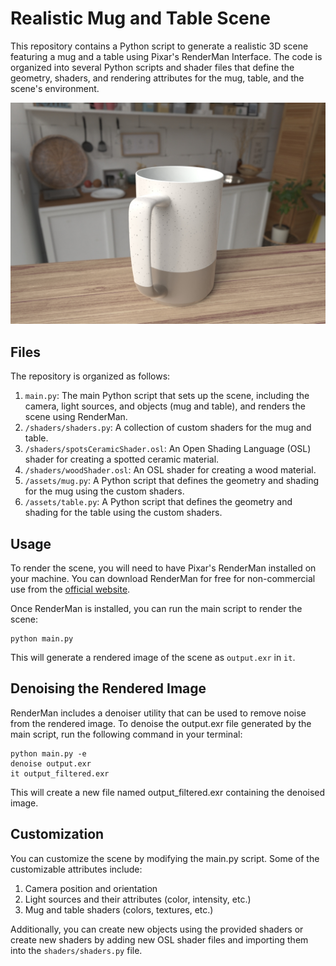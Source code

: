 # Realistic Mug and Table Scene

This repository contains a Python script to generate a realistic 3D scene featuring a mug and a table using Pixar's RenderMan Interface. The code is organized into several Python scripts and shader files that define the geometry, shaders, and rendering attributes for the mug, table, and the scene's environment.

![img1](/img/img1.jpg)

## Files

The repository is organized as follows:

1. `main.py`: The main Python script that sets up the scene, including the camera, light sources, and objects (mug and table), and renders the scene using RenderMan.
2. `/shaders/shaders.py`: A collection of custom shaders for the mug and table.
3. `/shaders/spotsCeramicShader.osl`: An Open Shading Language (OSL) shader for creating a spotted ceramic material.
4. `/shaders/woodShader.osl`: An OSL shader for creating a wood material.
5. `/assets/mug.py`: A Python script that defines the geometry and shading for the mug using the custom shaders.
6. `/assets/table.py`: A Python script that defines the geometry and shading for the table using the custom shaders.

## Usage

To render the scene, you will need to have Pixar's RenderMan installed on your machine. You can download RenderMan for free for non-commercial use from the [official website](https://renderman.pixar.com/).

Once RenderMan is installed, you can run the main script to render the scene:

```
python main.py
```

This will generate a rendered image of the scene as `output.exr` in `it`.

## Denoising the Rendered Image

RenderMan includes a denoiser utility that can be used to remove noise from the rendered image. To denoise the output.exr file generated by the main script, run the following command in your terminal:

```
python main.py -e
denoise output.exr
it output_filtered.exr
```

This will create a new file named output_filtered.exr containing the denoised image.

## Customization

You can customize the scene by modifying the main.py script. Some of the customizable attributes include:

1. Camera position and orientation
2. Light sources and their attributes (color, intensity, etc.)
3. Mug and table shaders (colors, textures, etc.)

Additionally, you can create new objects using the provided shaders or create new shaders by adding new OSL shader files and importing them into the `shaders/shaders.py` file.
